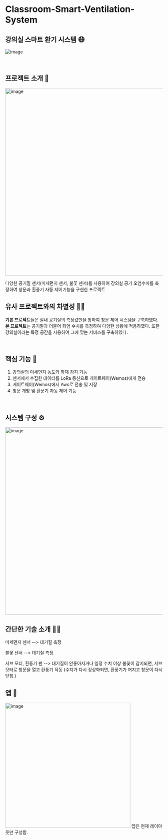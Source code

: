 # Classroom-Smart-Ventilation-System
## 강의실 스마트 환기 시스템 😷

![image](https://github.com/ahastuart/Classroom-Smart-Ventilation-System/assets/117140125/16c51e7d-bb56-47f7-b470-6ab07d39b3c0)

<br>

## 프로젝트 소개 📄
<img width="600" alt="image" src="https://github.com/ahastuart/Classroom-Smart-Ventilation-System/assets/117140125/df9b8f87-252c-416a-a782-d5aeeef371dc">

다양한 공기질 센서(미세먼지 센서, 불꽃 센서)를 사용하여 강의실 공기 오염수치를 측정하여 창문과 환풍기 자동 제어기능을 구현한 프로젝트
<br>


## 유사 프로젝트와의 차별성 💁‍♀️
**기본 프로젝트**들은 실내 공기질의 측정값만을 통하여 창문 제어 시스템을 구축하였다. <br>
**본 프로젝트**는 공기질과 더불어 화염 수치를 측정하여 다양한 상황에 적용하였다. 또한 강의실이라는 특정 공간을 사용하여 그에 맞는 서비스를 구축하였다.

<br>

## 핵심 기능 📝
1. 강의실의 미세먼지 농도와 화재 감지 기능
2. 센서에서 수집한 데이터를 LoRa 통신으로 게이트웨이(Wemos)에게 전송
3. 게이트웨이(Wemos)에서 Aws로 전송 및 저장
4. 창문 개방 및 환푼기 자동 제어 기능
<br>


## 시스템 구성 ⚙
<img width="600" alt="image" src="https://github.com/ahastuart/Classroom-Smart-Ventilation-System/assets/117140125/a4432b6e-a39c-415c-ba42-bcc913b5c8a8">
<br>


## 간단한 기술 소개 👩‍💻
미세먼지 센서 --> 대기질 측정



불꽃 센서 --> 대기질 측정



서브 모터, 환풍기 팬 --> 대기질이 안좋아지거나 일정 수치 이상 불꽃이 감지되면, 서브모터로 창문을 열고 환풍기 작동 (수치가 다시 정상화되면, 환풍기가 꺼지고 창문이 다시 닫힘.)
<br>


## 앱 📱
<img width="400" alt="image" src="https://github.com/ahastuart/Classroom-Smart-Ventilation-System/assets/117140125/9a335ddd-d77d-48c7-8ebd-998fccaa4add">
앱은 현재 레이아웃만 구성함.



   
